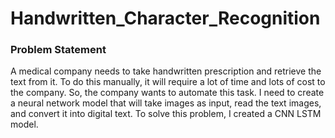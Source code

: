 # Handwritten_Character_Recognition
### Problem Statement
A medical company needs to take handwritten prescription and retrieve the text from it. To do this manually, it will require a lot of time and lots of cost to the company. So, the company wants to automate this task. I need to create a neural network model that will take images as input, read the text images, and convert it into digital text. To solve this problem, I created a CNN LSTM model.
